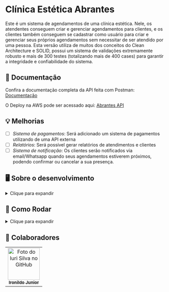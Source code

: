 # Clínica Estética Abrantes

Este é um sistema de agendamentos de uma clínica estética. Nele, os atendentes conseguem criar e gerenciar agendamentos para clientes, e os clientes também conseguem se cadastrar como usuário para criar e gerenciar seus próprios agendamentos sem necessitar de ser atendido por uma pessoa. Esta versão utiliza de muitos dos conceitos do Clean Architecture e SOLID, possui um sistema de validações extremamente robusto e mais de 300 testes (totalizando mais de 400 cases) para garantir a integridade e confiabilidade do sistema.

## 📖 Documentação
Confira a documentação completa da API feita com Postman: [Documentação](https://abrantes.doc.mtpontes.com)

O Deploy na AWS pode ser acessado aqui: [Abrantes API](http://abrantes.mtpontes.com)

## 💡 Melhorias

- [ ] _Sistema de pagamentos_: Será adicionado um sistema de pagamentos utilizando de uma API externa
- [ ] _Relatórios_: Será possível gerar relatórios de atendimentos e clientes
- [ ] _Sistema de notificação_: Os clientes serão notificados via email/Whatsapp quando seus agendamentos estiverem próximos, podendo confirmar ou cancelar a sua presença.

## 🖥️ Sobre o desenvolvimento
<details><summary>Clique para expandir</summary>
<br>

Este projeto foi iniciado pelo meu colega [Ironildo Junior](https://github.com/JIJunior22), onde ele fez o levantamento de requisitos do projeto com a proprietária de uma clínica estética. Após as reuniões de requisitos, ele modelou e criou toda a base do sistema, definindo as entidades e seus mapeamentos, e o CRUD básico da API. 

A seguir, entrei para o projeto como colaborador, somando com qualidade de código em geral, implementando uma arquitetura MVC muito inspirada nos princípios do Clean Architecture, SOLID e Domain Driven Design. Implementei todas as regras de negócio, validações, algorítmos, querys, papéis, permissões, testes, entradas, saídas, remodelei entidades e documentei toda a API.

Fizemos reuniões entre nós e reuniões com o cliente, que resultaram em diversos ajustes, melhorias e novas ideias para o projeto. Cada um desenvolveu a sua própria versão do sistema por uma questão de exercício, mas ambos contribuem para o projeto do outro.

### 🧰 Tecnologias

- SpringBoot
- JWT
- PostGreSQL
- Postman

</details>


## 🚀 Como Rodar
<details><summary>Clique para expandir</summary>

### 📋 Pré-requisitos

- Docker
- Docker Compose

### 🔎 Detalhes

A aplicação está configurada para se conectar ao PostGre pela porta 5432.

### 🌍 Variáveis de ambiente:

#### Banco de dados
- `DB_USERNAME`: valor padrão **root**
- `DB_PASSWORD`: valor padrão **root**

#### Segurança
- `JWT_SECRET`: segredo utilizado na geração de um token JWT. Valor padrão **my-secret-key**

#### Usuário ADMIN
- `ADMIN_USERNAME`: login do usuário, valor padrão **root**
- `ADMIN_PASSWORD`: senha do usuário, valor padrão **rooT@34923**

##### Essas configurações também podem ser alteradas no `application.properties`.

### 🌐 Deploy

Clone o projeto com o comando (ou baixe o zip pelo Github):

    git clone https://github.com/mtpontes/sistema-estetica-abrantes.git

Levante os containers: 
        
    docker-compose up --build

</details>


## 🤝 Colaboradores
<table>
  <tr>
    <td align="center">
      <a href="https://github.com/JIJunior22" title="defina o titulo do link">
        <img src="https://avatars.githubusercontent.com/u/108276322?v=4" width="100px;" alt="Foto do Iuri Silva no GitHub"/><br>
        <sub>
          <b>Ironildo Junior</b>
        </sub>
      </a>
    </td>
  </tr>
</table>